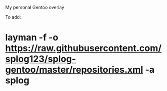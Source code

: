 My personal Gentoo overlay

To add:

# layman -f -o https://raw.githubusercontent.com/splog123/splog-gentoo/master/repositories.xml -a splog
